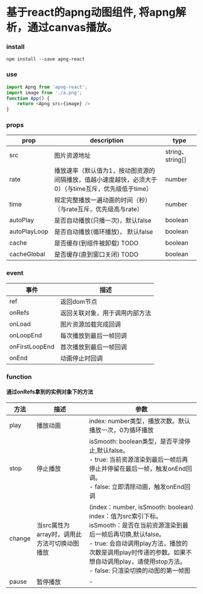 # 基于react的apng动图组件, 将apng解析，通过canvas播放。

### install

```shell
npm install --save apng-react
```
### use

```javascript
import Apng from 'apng-react';
import image from './a.png';
function App() {
    return <Apng src={image} />
}
```

### props

| prop | description | type |
|----|------------|----|
src|图片资源地址|string、string[]
rate|播放速率（默认值为1，按动图资源的间隔播放，值越小速度越快，必须大于0）（与time互斥，优先级低于time）|number
time|规定完整播放一遍动画的时间（秒）（与rate互斥，优先级高与rate）|number
autoPlay|是否自动播放(只播一次)，默认false|boolean
autoPlayLoop|是否自动播放(循环播放)， 默认false|boolean
cache|是否缓存(到组件被卸载) TODO|boolean
cacheGlobal|是否缓存(直到窗口关闭) TODO|boolean

### event
事件|描述
----|----
ref|返回dom节点
onRefs|返回关联对象，用于调用内部方法
onLoad|图片资源加载完成回调
onLoopEnd|每次播放到最后一帧回调
onFirstLoopEnd|首次播放到最后一帧回调
onEnd|动画停止时回调

### function
#### 通过onRefs拿到的实例对象下的方法

方法|描述|参数
----|----|----
play|播放动画|index: number类型，播放次数。默认播放一次，0为循环播放
stop|停止播放|isSmooth: boolean类型，是否平滑停止,默认false。<br>- true: 当前资源渲染到最后一帧后再停止并停留在最后一帧，触发onEnd回调。<br> - false: 立即清除动画，触发onEnd回调
change|当src属性为array时，调用此方法可切换动图播放| (index：number, isSmooth: boolean)<br>index：值为src索引下标。<br>isSmooth：是否在当前资源渲染到最后一帧后再切换,默认false。<br>- true: 会自动调用play方法，播放的次数是调用play时传递的参数。如果不想自动调用play，请使用stop方法。<br>- false: 只渲染切换的动图的第一帧图
pause|暂停播放|-